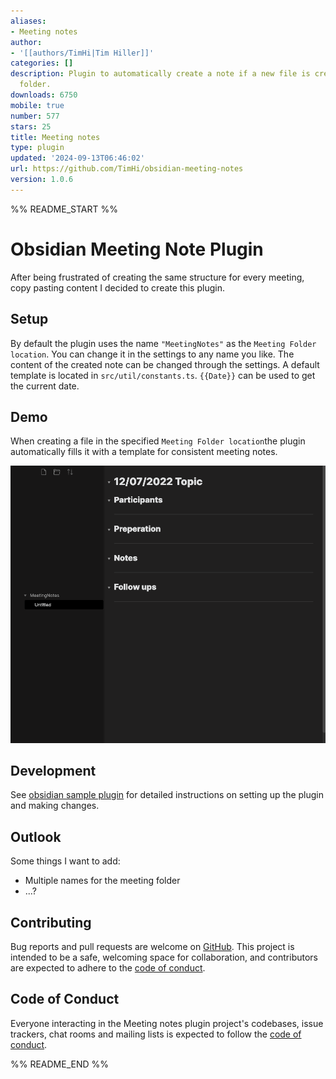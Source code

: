 ```yaml
---
aliases:
- Meeting notes
author:
- '[[authors/TimHi|Tim Hiller]]'
categories: []
description: Plugin to automatically create a note if a new file is created in a meeting
  folder.
downloads: 6750
mobile: true
number: 577
stars: 25
title: Meeting notes
type: plugin
updated: '2024-09-13T06:46:02'
url: https://github.com/TimHi/obsidian-meeting-notes
version: 1.0.6
---
```


%% README_START %%

# Obsidian Meeting Note Plugin

After being frustrated of creating the same structure for every meeting, copy pasting content I decided to create this plugin.

## Setup  

By default the plugin uses the name `"MeetingNotes"` as the `Meeting Folder location`. You can change it in the settings to any name you like. The content of the created note can be changed through the settings. A default template is located in `src/util/constants.ts`.
`{{Date}}` can be used to get the current date.

## Demo  

When creating a file in the specified `Meeting Folder location`the plugin automatically fills it with a template for consistent meeting notes.

![example image](https://github.com/TimHi/obsidian-meeting-notes/blob/master/img/demo.png)

## Development

See [obsidian sample plugin](https://github.com/obsidianmd/obsidian-sample-plugin#first-time-developing-plugins) for detailed instructions on setting up the plugin and making changes.

## Outlook

Some things I want to add:  

- Multiple names for the meeting folder
- ...?

## Contributing

Bug reports and pull requests are welcome on [GitHub](https://github.com/TimHi/obsidian-meeting-notes). This project is intended to be a safe, welcoming space for collaboration, and contributors are expected to adhere to the [code of conduct](https://github.com/TimHi/obsidian-meeting-notes/blob/master/CODE_OF_CONDUCT.md).

## Code of Conduct

Everyone interacting in the Meeting notes plugin project's codebases, issue trackers, chat rooms and mailing lists is expected to follow the [code of conduct](https://github.com/TimHi/obsidian-meeting-notes/blob/master/CODE_OF_CONDUCT.md).


%% README_END %%